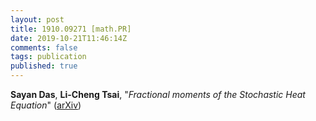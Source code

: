 ```yaml
---
layout: post
title: 1910.09271 [math.PR]
date: 2019-10-21T11:46:14Z
comments: false
tags: publication
published: true
---
```


<b>Sayan Das</b>, <b>Li-Cheng Tsai</b>, "<i>Fractional moments of the Stochastic Heat Equation</i>" ([arXiv](http://arxiv.org/abs/1910.09271v1))
